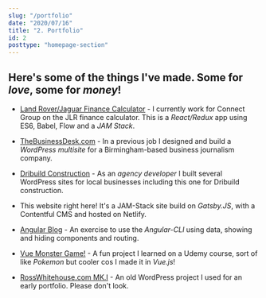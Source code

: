 ```yaml
---
slug: "/portfolio"
date: "2020/07/16"
title: "2. Portfolio"
id: 2
posttype: "homepage-section"
---
```

## Here's some of the things I've made. Some for _love_, some for _money_!  

* [Land Rover/Jaguar Finance Calculator](https://financecalculator.landrover.com/lr/en/gb/models) - I currently work for Connect Group on the JLR finance calculator. This is a _React/Redux_ app using ES6, Babel, Flow and a _JAM Stack_.
* [TheBusinessDesk.com](http://www.thebusinessdesk.com/) - In a previous job I designed and build a _WordPress multisite_ for a Birmingham-based business journalism company.
* [Dribuild Construction](https://dribuild.com/) - As an _agency developer_ I built several WordPress sites for local businesses including this one for Dribuild construction.


* This website right here! It's a JAM-Stack site build on _Gatsby.JS_, with a Contentful CMS and hosted on Netlify.
* [Angular Blog](http://wonderdogdeveloper.com/dev/blog/) - An exercise to use the _Angular-CLI_ using data, showing and hiding components and routing.
* [Vue Monster Game!](https://codepen.io/rossdw/pen/Njrmob) - A fun project I learned on a Udemy course, sort of like _Pokemon_ but cooler cos I made it in _Vue.js_!
* [RossWhitehouse.com MK.I](http://www.wonderdogdeveloper.com/) - An old WordPress project I used for an early portfolio. Please don't look.